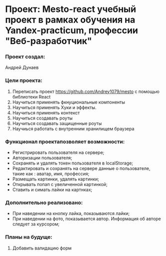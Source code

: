 # Проект: Mesto-react учебный проект в рамках обучения на Yandex-practicum, профессии "Веб-разработчик"

### Проект создал:

Андрей Дунаев

### Цели проекта:

1. Переписать проект https://github.com/Andrey1079/mesto с помощью библиотеки React
2. Научиться применять фкнуциональные компоненты
3. Научиться применять Хуки и эффекты.
4. Научиться применять контекст
5. Научиться создавать роуты
6. Научиться создавать защищенные роуты
7. Научиься работать с внутренним хранилищем браузера

### Функционал проектапозволяет возможности:

- Регистрировать пользователя на сервере;
- Авторизации пользователя;
- Сохранять и удалять токен пользователя в localStorage;
- Редактировать и сохранять на сервере данные о пользователе, такие как : аватар, имя, профессия;
- Размещать картинки, удалять картинки;
- Открывать попап с увеличенной картинкой;
- Ставить и симать лайки на картнках;

### Дополнительно реализовано:

- При наведении на кнопку лайка, показываются лайки;
- При наведении на фото, показывается автор. Информация об авторе следует за курсором;

### Планы на будуще:

1. Добавить валидацию форм
